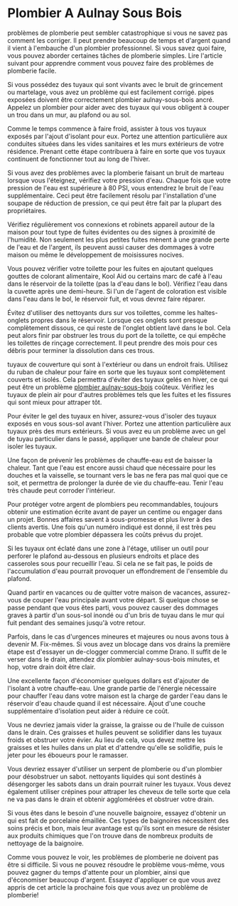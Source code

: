 # Plombier A Aulnay Sous Bois

problèmes de plomberie peut sembler catastrophique si vous ne savez pas comment les corriger. Il peut prendre beaucoup de temps et d'argent quand il vient à l'embauche d'un plombier professionnel. Si vous savez quoi faire, vous pouvez aborder certaines tâches de plomberie simples. Lire l'article suivant pour apprendre comment vous pouvez faire des problèmes de plomberie facile.

Si vous possédez des tuyaux qui sont vivants avec le bruit de grincement ou martelage, vous avez un problème qui est facilement corrigé. pipes exposées doivent être correctement plombier aulnay-sous-bois ancré. Appelez un plombier pour aider avec des tuyaux qui vous obligent à couper un trou dans un mur, au plafond ou au sol.

Comme le temps commence à faire froid, assister à tous vos tuyaux exposés par l'ajout d'isolant pour eux. Portez une attention particulière aux conduites situées dans les vides sanitaires et les murs extérieurs de votre résidence. Prenant cette étape contribuera à faire en sorte que vos tuyaux continuent de fonctionner tout au long de l'hiver.

Si vous avez des problèmes avec la plomberie faisant un bruit de marteau lorsque vous l'éteignez, vérifiez votre pression d'eau. Chaque fois que votre pression de l'eau est supérieure à 80 PSI, vous entendrez le bruit de l'eau supplémentaire. Ceci peut être facilement résolu par l'installation d'une soupape de réduction de pression, ce qui peut être fait par la plupart des propriétaires.

Vérifiez régulièrement vos connexions et robinets appareil autour de la maison pour tout type de fuites évidentes ou des signes à proximité de l'humidité. Non seulement les plus petites fuites mènent à une grande perte de l'eau et de l'argent, ils peuvent aussi causer des dommages à votre maison ou même le développement de moisissures nocives.

Vous pouvez vérifier votre toilette pour les fuites en ajoutant quelques gouttes de colorant alimentaire, Kool Aid ou certains marc de café à l'eau dans le réservoir de la toilette (pas la d'eau dans le bol). Vérifiez l'eau dans la cuvette après une demi-heure. Si l'un de l'agent de coloration est visible dans l'eau dans le bol, le réservoir fuit, et vous devrez faire réparer.

Évitez d'utiliser des nettoyants durs sur vos toilettes, comme les haltes-onglets propres dans le réservoir. Lorsque ces onglets sont presque complètement dissous, ce qui reste de l'onglet obtient lavé dans le bol. Cela peut alors finir par obstruer les trous du port de la toilette, ce qui empêche les toilettes de rinçage correctement. Il peut prendre des mois pour ces débris pour terminer la dissolution dans ces trous.

tuyaux de couverture qui sont à l'extérieur ou dans un endroit frais. Utilisez du ruban de chaleur pour faire en sorte que les tuyaux sont complètement couverts et isolés. Cela permettra d'éviter des tuyaux gelés en hiver, ce qui peut être un problème [plombier aulnay-sous-bois](http://plombieraulnay-sous-bois.fr) coûteux. Vérifiez les tuyaux de plein air pour d'autres problèmes tels que les fuites et les fissures qui sont mieux pour attraper tôt.

Pour éviter le gel des tuyaux en hiver, assurez-vous d'isoler des tuyaux exposés en vous sous-sol avant l'hiver. Portez une attention particulière aux tuyaux près des murs extérieurs. Si vous avez eu un problème avec un gel de tuyau particulier dans le passé, appliquer une bande de chaleur pour isoler les tuyaux.

Une façon de prévenir les problèmes de chauffe-eau est de baisser la chaleur. Tant que l'eau est encore aussi chaud que nécessaire pour les douches et la vaisselle, se tournant vers le bas ne fera pas mal quoi que ce soit, et permettra de prolonger la durée de vie du chauffe-eau. Tenir l'eau très chaude peut corroder l'intérieur.

Pour protéger votre argent de plombiers peu recommandables, toujours obtenir une estimation écrite avant de payer un centime ou engager dans un projet. Bonnes affaires savent à sous-promesse et plus livrer à des clients avertis. Une fois qu'un numéro indiqué est donné, il est très peu probable que votre plombier dépassera les coûts prévus du projet.

Si les tuyaux ont éclaté dans une zone à l'étage, utiliser un outil pour perforer le plafond au-dessous en plusieurs endroits et place des casseroles sous pour recueillir l'eau. Si cela ne se fait pas, le poids de l'accumulation d'eau pourrait provoquer un effondrement de l'ensemble du plafond.

Quand partir en vacances ou de quitter votre maison de vacances, assurez-vous de couper l'eau principale avant votre départ. Si quelque chose se passe pendant que vous êtes parti, vous pouvez causer des dommages graves à partir d'un sous-sol inondé ou d'un bris de tuyau dans le mur qui fuit pendant des semaines jusqu'à votre retour.

Parfois, dans le cas d'urgences mineures et majeures ou nous avons tous à devenir M. Fix-mêmes. Si vous avez un blocage dans vos drains la première étape est d'essayer un de-clogger commercial comme Drano. Il suffit de le verser dans le drain, attendez dix plombier aulnay-sous-bois minutes, et hop, votre drain doit être clair.

Une excellente façon d'économiser quelques dollars est d'ajouter de l'isolant à votre chauffe-eau. Une grande partie de l'énergie nécessaire pour chauffer l'eau dans votre maison est la charge de garder l'eau dans le réservoir d'eau chaude quand il est nécessaire. Ajout d'une couche supplémentaire d'isolation peut aider à réduire ce coût.

Vous ne devriez jamais vider la graisse, la graisse ou de l'huile de cuisson dans le drain. Ces graisses et huiles peuvent se solidifier dans les tuyaux froids et obstruer votre évier. Au lieu de cela, vous devez mettre les graisses et les huiles dans un plat et d'attendre qu'elle se solidifie, puis le jeter pour les éboueurs pour le ramasser.

Vous devriez essayer d'utiliser un serpent de plomberie ou d'un plombier pour désobstruer un sabot. nettoyants liquides qui sont destinés à désengorger les sabots dans un drain pourrait ruiner les tuyaux. Vous devez également utiliser crépines pour attraper les cheveux de telle sorte que cela ne va pas dans le drain et obtenir agglomérées et obstruer votre drain.

Si vous êtes dans le besoin d'une nouvelle baignoire, essayez d'obtenir un qui est fait de porcelaine émaillée. Ces types de baignoires nécessitent des soins précis et bon, mais leur avantage est qu'ils sont en mesure de résister aux produits chimiques que l'on trouve dans de nombreux produits de nettoyage de la baignoire.

Comme vous pouvez le voir, les problèmes de plomberie ne doivent pas être si difficile. Si vous ne pouvez résoudre le problème vous-même, vous pouvez gagner du temps d'attente pour un plombier, ainsi que d'économiser beaucoup d'argent. Essayez d'appliquer ce que vous avez appris de cet article la prochaine fois que vous avez un problème de plomberie!

